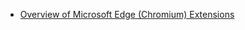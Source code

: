 
- [Overview of Microsoft Edge (Chromium) Extensions](https://docs.microsoft.com/en-us/microsoft-edge/extensions-chromium/)
